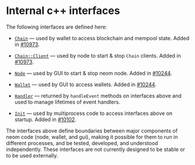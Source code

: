 # Internal c++ interfaces

The following interfaces are defined here:

* [`Chain`](chain.h) — used by wallet to access blockchain and mempool state. Added in [#10973](https://github.com/Neomnf/NEOM/pull/10973).

* [`Chain::Client`](chain.h) — used by node to start & stop `Chain` clients. Added in [#10973](https://github.com/Neomnf/NEOM/pull/10973).

* [`Node`](node.h) — used by GUI to start & stop neom node. Added in [#10244](https://github.com/Neomnf/NEOM/pull/10244).

* [`Wallet`](wallet.h) — used by GUI to access wallets. Added in [#10244](https://github.com/Neomnf/NEOM/pull/10244).

* [`Handler`](handler.h) — returned by `handleEvent` methods on interfaces above and used to manage lifetimes of event handlers.

* [`Init`](init.h) — used by multiprocess code to access interfaces above on startup. Added in [#10102](https://github.com/Neomnf/NEOM/pull/10102).

The interfaces above define boundaries between major components of neom code (node, wallet, and gui), making it possible for them to run in different processes, and be tested, developed, and understood independently. These interfaces are not currently designed to be stable or to be used externally.
